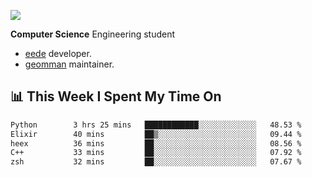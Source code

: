 ![](https://komarev.com/ghpvc/?username=brauliorivas&color=green)

**Computer Science** Engineering student

- [eede](https://github.com/key4hep/eede) developer.
- [geomman](https://www.freshports.org/sysutils/geomman) maintainer.

## 📊 This Week I Spent My Time On

<!--START_SECTION:waka-->

```txt
Python        3 hrs 25 mins   ████████████░░░░░░░░░░░░░   48.53 %
Elixir        40 mins         ██▒░░░░░░░░░░░░░░░░░░░░░░   09.44 %
heex          36 mins         ██░░░░░░░░░░░░░░░░░░░░░░░   08.56 %
C++           33 mins         ██░░░░░░░░░░░░░░░░░░░░░░░   07.92 %
zsh           32 mins         ██░░░░░░░░░░░░░░░░░░░░░░░   07.67 %
```

<!--END_SECTION:waka-->
